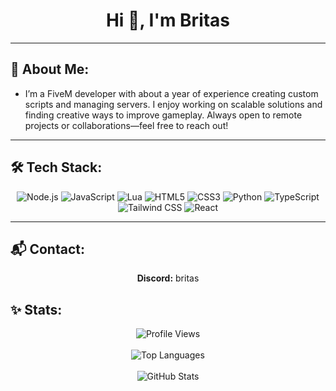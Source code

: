 <h1 align="center">Hi 👋, I'm Britas</h1>

---

## 💫 About Me:  
- I’m a FiveM developer with about a year of experience creating custom scripts and managing servers. I enjoy working on scalable solutions and finding creative ways to improve gameplay. Always open to remote projects or collaborations—feel free to reach out!

---

## 🛠️ Tech Stack:  
<p align="center">
  <img src="https://img.shields.io/badge/Node.js-339933?style=for-the-badge&logo=node.js&logoColor=white" alt="Node.js">
  <img src="https://img.shields.io/badge/JavaScript-F7DF1E?style=for-the-badge&logo=javascript&logoColor=black" alt="JavaScript">
  <img src="https://img.shields.io/badge/Lua-2C2D72?style=for-the-badge&logo=lua&logoColor=white" alt="Lua">
  <img src="https://img.shields.io/badge/HTML5-E34F26?style=for-the-badge&logo=html5&logoColor=white" alt="HTML5">
  <img src="https://img.shields.io/badge/CSS3-1572B6?style=for-the-badge&logo=css3&logoColor=white" alt="CSS3">
  <img src="https://img.shields.io/badge/Python-3776AB?style=for-the-badge&logo=python&logoColor=white" alt="Python">
  <img src="https://img.shields.io/badge/TypeScript-007ACC?style=for-the-badge&logo=typescript&logoColor=white" alt="TypeScript">
  <img src="https://img.shields.io/badge/TailwindCSS-06B6D4?style=for-the-badge&logo=tailwindcss&logoColor=white" alt="Tailwind CSS">
  <img src="https://img.shields.io/badge/React-20232A?style=for-the-badge&logo=react&logoColor=61DAFB" alt="React">
</p>


---

## 📬 Contact:  
<p align="center">
  <b>Discord:</b> britas
  <br>
</p>

## ✨ Stats: 

<div align="center">
  <img src="https://komarev.com/ghpvc/?username=Br1tas&color=brightgreen&style=for-the-badge" alt="Profile Views" />
  <br><br>
  <img src="https://github-readme-stats.vercel.app/api/top-langs/?username=Br1tas&layout=compact&theme=radical" alt="Top Languages" />
  <br><br>
  <img src="https://github-readme-stats.vercel.app/api?username=Br1tas&show_icons=true&theme=radical" alt="GitHub Stats" />
</div>
